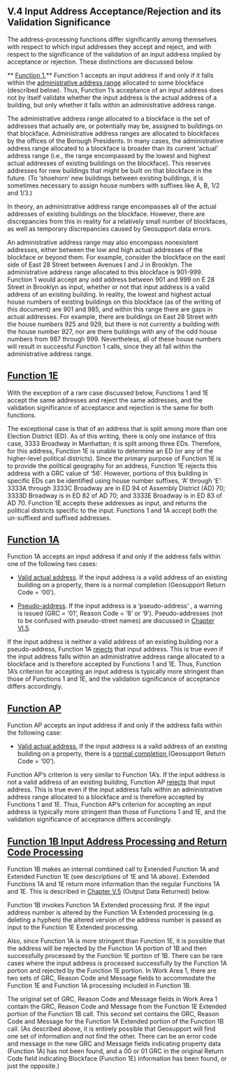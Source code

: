 <h2>V.4 Input Address Acceptance/Rejection and its Validation Significance</h2>  

The address-processing functions differ significantly among themselves with respect to which input addresses they accept and reject, and with respect to the significance of the validation of an input address implied by acceptance or rejection.  These distinctions are discussed below.  

** <u>Function 1.</u>**  Function 1 accepts an input address if and only if it falls within the <u>administrative address range</u> allocated to some blockface (described below).  Thus, Function 1’s acceptance of an input address does not by itself validate whether the input address is the actual address of a building, but only whether it falls within an administrative address range.  

The administrative address range allocated to a blockface is the set of addresses that actually are, or potentially may be, assigned to buildings on that blockface.  Administrative address ranges are allocated to blockfaces by the offices of the Borough Presidents.  In many cases, the administrative address range allocated to a blockface is broader than its current ‘actual’ address range (i.e., the range encompassed by the lowest and highest actual addresses of existing buildings on the blockface).  This reserves addresses for new buildings that might be built on that blockface in the future.  (To ‘shoehorn’ new buildings between existing buildings, it is sometimes necessary to assign house numbers with suffixes like A, B, 1/2 and 1/3.)  

In theory, an administrative address range encompasses all of the actual addresses of existing buildings on the blockface.  However, there are discrepancies from this in reality for a relatively small number of blockfaces, as well as temporary discrepancies caused by Geosupport data errors.  

An administrative address range may also encompass nonexistent addresses, either between the low and high actual addresses of the blockface or beyond them.  For example, consider the blockface on the east side of East 28 Street between Avenues I and J in Brooklyn.  The administrative address range allocated to this blockface is 901-999.  Function 1 would accept any odd address between 901 and 999 on E 28 Street in Brooklyn as input, whether or not that input address is a valid address of an existing building.  In reality, the lowest and highest actual house numbers of existing buildings on this blockface (as of the writing of this document) are 901 and 985, and within this range there are gaps in actual addresses.  For example, there are buildings on East 28 Street with the house numbers 925 and 929, but there is not currently a building with the house number 927, nor are there buildings with any of the odd house numbers from 987 through 999.  Nevertheless, all of these house numbers will result in successful Function 1 calls, since they all fall within the administrative address range.  

## <span id="chapterV.4.1"><u>Function 1E</u></span>
With the exception of a rare case discussed below, Functions 1 and 1E accept the same addresses and reject the same addresses, and the validation significance of acceptance and rejection is the same for both functions.  

The exceptional case is that of an address that is split among more than one Election District (ED).  As of this writing, there is only one instance of this case, 3333 Broadway in Manhattan;  it is split among three EDs.  Therefore, for this address, Function 1E is unable to determine an ED (or any of the higher-level political districts).  Since the primary purpose of Function 1E is to provide the political geography for an address, Function 1E rejects this address with a GRC value of ‘56’.  However, portions of this building in specific EDs can be identified using house number suffixes, ‘A’ through ‘E’:  3333A through 3333C Broadway are in ED 94 of Assembly District (AD) 70; 3333D Broadway is in ED 82 of AD 70; and 3333E Broadway is in ED 83 of AD 70.  Function 1E accepts these addresses as input, and returns the political districts specific to the input.  Functions 1 and 1A accept both the un-suffixed and suffixed addresses.  

## <span id="chapterV.4.2"><u>Function 1A</u></span>
Function 1A accepts an input address if and only if the address falls within one of the following two cases:  

* <u>Valid actual address</u>. If the input address is a valid address of an existing building on a property, there is a normal completion (Geosupport Return Code = ‘00’).  

* <u>Pseudo-address</u>. If the input address is a ‘pseudo-address’ , a warning is issued (GRC = ‘01’, Reason Code = ‘8’ or ‘9’).  Pseudo-addresses (not to be confused with pseudo-street names) are discussed in [Chapter VI.5](..I/section05/).  

If the input address is neither a valid address of an existing building nor a pseudo-address, Function 1A  <u>rejects</u> that input address.  This is true even if the input address falls within an administrative address range allocated to a blockface and is therefore accepted by Functions 1 and 1E.  Thus, Function 1A’s criterion for accepting an input address is typically more stringent than those of Functions 1 and 1E, and the validation significance of acceptance differs accordingly.  

## <span id="chapterV.4.3"><u>Function AP</u></span>
Function AP accepts an input address if and only if the address falls within the following  case:  

* <u>Valid actual address.</u> If the input address is a valid address of an existing building on a property, there is a <u>normal completion </u>(Geosupport Return Code = ‘00’).  

Function AP’s criterion is very similar to Function 1A’s.  If the input address is not a valid address of an existing building, Function AP <u>rejects</u> that input address.  This is true even if the input address falls within an administrative address range allocated to a blockface and is therefore accepted by Functions 1 and 1E.  Thus, Function AP’s criterion for accepting an input address is typically more stringent than those of Functions 1 and 1E, and the validation significance of acceptance differs accordingly.  

## <span id="chapterV.4.4"><u>Function 1B Input Address Processing and Return Code Processing</u></span>

Function 1B makes an internal combined call to Extended Function 1A and Extended Function 1E (see descriptions of 1E and 1A above).  Extended Functions 1A and 1E return more information than the regular Functions 1A and 1E.  This is described in [Chapter V.5](../section05/)  (Output Data Returned) below.  

Function 1B invokes Function 1A Extended processing first.  If the input address number is altered by the Function 1A Extended processing (e.g. deleting a hyphen) the altered version of the address number is passed as input to the Function 1E Extended processing.  

Also, since Function 1A is more stringent than Function 1E, it is possible that the address will be rejected by the Function 1A portion of 1B and then successfully processed by the Function 1E portion of 1B.  There can be rare cases where the input address is processed successfully by the Function 1A portion and rejected by the Function 1E portion.  In Work Area 1, there are two sets of GRC, Reason Code and Message fields to accommodate the Function 1E and Function 1A processing included in Function 1B.  

The original set of GRC, Reason Code and Message fields in Work Area 1 contain the GRC, Reason Code and Message from the Function 1E Extended portion of the Function 1B call.  This second set contains the GRC, Reason Code and Message for the Function 1A Extended portion of the Function 1B call. (As described above, it is entirely possible that Geosupport will find one set of information and not find the other.  There can be an error code and message in the new GRC and Message fields indicating property data (Function 1A) has not been found, and a 00 or 01 GRC in the original Return Code field indicating  Blockface (Function 1E) information has been found, or just the opposite.)

